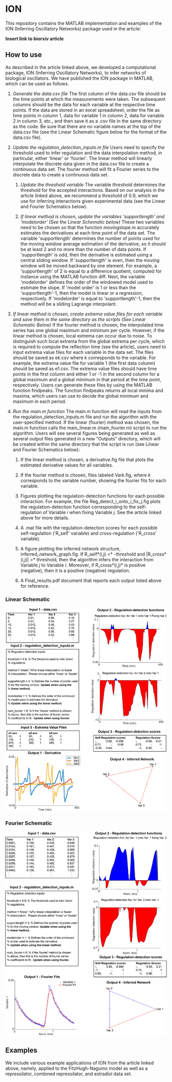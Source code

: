 # ION

This repository contains the MATLAB implementation and examples of the ION (Inferring Oscillatory Networks) package used in the article: 

**Insert link to biorxiv article**

## How to use

As described in the article linked above, we developed a computational package, ION (Inferring Oscillatory Networks), to infer networks of biological oscillators.  We have published the ION package in MATLAB, which can be used as follows.  

1. *Generate the data.csv file* The first column of the data.csv file should be the time points at which the measurements were taken.  The subsequent columns should be the data for each variable at the respective time points.  If the data are stored in an excel spreadsheet, order the file as time points in column 1, data for variable 1 in column 2, data for variable 2 in column 3, etc., and then save it as a .csv file in the same directory as the code.  Be sure that there are no variable names at the top of the data.csv file (see the Linear Schematic figure below for the format of the data.csv file).

2. *Update the regulation_detection_inputs.m file*  Users need to specify the threshold used to infer regulation and the data interpolation method, in particular, either 'linear' or 'fourier'.  The linear method will linearly interpolate the discrete data given in the data.csv file to create a continuous data set.  The fourier method will fit a Fourier series to the discrete data to create a continuous data set. 
  
    1. *Update the threshold variable* The variable *threshold* determines the threshold for the accepted interactions. Based on our analysis in the article linked above, we recommend a threshold of 0.9, which we use for inferring interactions given experimental data (see the Linear and Fourier Schematics below).
      
    2. *If linear method is chosen, update the variables 'supportlength' and 'modelorder' (See the Linear Schematic below)* These two variables need to be chosen so that the function movingslope.m accurately estimates the derivatives at each time point of the data set.  The variable 'supportlength' determines the number of points used for the moving window average estimation of the derivative, so it should be at least 2 and no more than the number of data points.  If 'supportlength' is odd, then the derivative is estimated using a central sliding window.  If 'supportlength' is even, then the moving window will be moved backward by one element.  For example, a 'supportlength' of 2 is equal to a difference quotient, computed for instance using the MATLAB function diff.  Next, the variable 'modelorder' defines the order of the windowed model used to estimate the slope. If 'model order' is 1 or less than the 'supportlength'-1, then the model is linear or a regression, respectively.  If 'modelorder' is equal to 'supportlength'-1, then the method will be a sliding Lagrange interpolant.
      
3. *If linear method is chosen, create extrema value files for each variable and save them in the same directory as the scripts (See Linear Schematic Below)* If the fourier method is chosen, the interpolated time series has one global maximum and minimum per cycle. However, if the linear method is chosen, local extrema can occur due to noise. To distinguish such local extrema from the global extrema per cycle, which is required to compute the reflection time (see the article), users need to input extrema value files for each variable in the data set.  The files should be saved as e*k*.csv where *k* corresponds to the variable.  For example, the extrema value file for variable 1 (the first data column) should be saved as e1.csv.  The extrema value files should have time points in the first column and either 1 or -1 in the second column for a global maximum and a global minimum in that period at the time point, respectively.  Users can generate these files by using the MATLAB function findpeaks.  The function findpeaks returns all local minima and maxima, which users can use to decide the global minimum and maximum in each period.

4. *Run the main.m function* The main.m function will read the inputs from the regulation_detection_inputs.m file and run the algorithm with the user-specified method.  If the linear (fourier) method was chosen, the main.m function calls the main_linear.m (main_fourier.m) script to run the algorithm.  Users will see several figures being generated as well as several output files generated in a new "Outputs" directory, which will be created within the same directory that the script is run (see Linear and Fourier Schematics below):

    1. If the linear method is chosen, a derivative.fig file that plots the estimated derivative values for all variables.
      
    2. If the fourier method is chosen, files labeled Var*k*.fig, where *k* corresponds to the variable number, showing the fourier fits for each variable.  
      
    3. Figures plotting the regulation-detection functions for each possible interaction.  For example, the file Reg_detect_i_onto_i_fix_j.fig plots the regulation-detection function corresponding to the self-regulation of Variable *i* when fixing Variable *j*.  See the article linked above for more details. 
      
    4. A .mat file with the regulation-detection scores for each possible self-regulation ('R\_self' variable) and cross-regulation ('R\_cross' variable).
      
    5. A figure plotting the inferred network structure, inferred_network_graph.fig.  If R_self*(i,j) <* -threshold and |R_cross*(i,j)| >* threshold, then the algorithm infers the interaction from Variable *j* to Variable *i*.  Moreover, if R_cross*(i,j)* is positive (negative), then it is a positive (negative) regulation.
      
    6. A Final_results.pdf document that reports each output listed above for reference.
    
### Linear Schematic
![](alg_schematic_linear.jpg)

### Fourier Schematic
![](alg_schematic_fourier.jpg)

## Examples

We include various example applications of ION from the article linked above, namely, applied to the FitzHugh-Nagumo model as well as a repressilator, combined repressilator, and estradiol data set.
